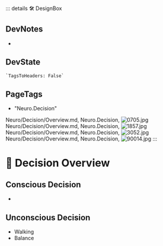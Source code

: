 ::: details 🛠 <dev>DesignBox</dev>

## DevNotes

-

## DevState

```py
`TagsToHeaders: False`
```

<h2>PageTags</h2>

- "Neuro.Decision"

Neuro/Decision/Overview.md, <dev>Neuro.Decision</dev>, ![0705.jpg](/PaperPhoto/0705.jpg)
Neuro/Decision/Overview.md, <dev>Neuro.Decision</dev>, ![1857.jpg](/PaperPhoto/1857.jpg)
Neuro/Decision/Overview.md, <dev>Neuro.Decision</dev>, ![3052.jpg](/PaperPhoto/3052.jpg)
Neuro/Decision/Overview.md, <dev>Neuro.Decision</dev>, ![90014.jpg](/PaperPhoto/90014.jpg)
:::

# 💜 <neuro>Decision Overview </neuro>

## Conscious Decision

-

## Unconscious Decision

- Walking
- Balance
